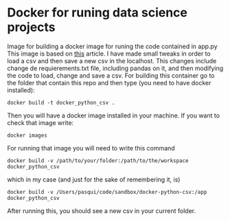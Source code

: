 # Docker for runing data science projects 
Image for building a docker image for runing the code contained in app.py
This image is based on [this](https://towardsdatascience.com/beginners-guide-to-data-science-python-docker-3181fd321a5c) article. I have made small tweaks in order to load a csv and then save a new csv in the localhost. This changes include change de requierements.txt file, including pandas on it, and then modifying the code to load, change and save a csv. For building this container go to the folder that contain this repo and then type (you need to have docker installed):
```
docker build -t docker_python_csv .
```
Then you will have a docker image installed in your machine. If you want to check that image write:
```
docker images
```
For running that image you will need to write this command
```
docker build -v /path/to/your/folder:/path/to/the/workspace docker_python_csv
```
which in my case (and just for the sake of remembering it, is)
```
docker build -v /Users/pasqui/code/sandbox/docker-python-csv:/app docker_python_csv
```
After running this, you should see a new csv in your current folder. 
